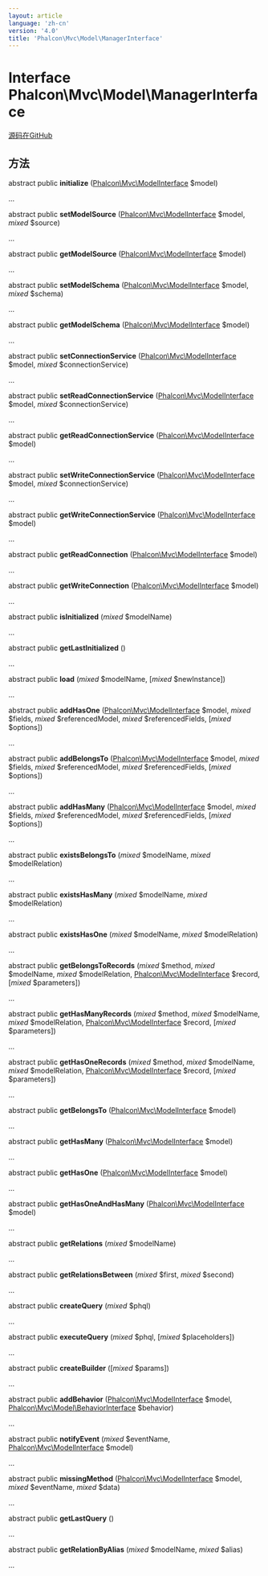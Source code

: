 ```yaml
---
layout: article
language: 'zh-cn'
version: '4.0'
title: 'Phalcon\Mvc\Model\ManagerInterface'
---
```


# Interface **Phalcon\Mvc\Model\ManagerInterface**

<a href="https://github.com/phalcon/cphalcon/tree/v4.0.0/phalcon/mvc/model/managerinterface.zep" class="btn btn-default btn-sm">源码在GitHub</a>

## 方法

abstract public **initialize** ([Phalcon\Mvc\ModelInterface](api/Phalcon_Mvc_ModelInterface) $model)

...

abstract public **setModelSource** ([Phalcon\Mvc\ModelInterface](api/Phalcon_Mvc_ModelInterface) $model, *mixed* $source)

...

abstract public **getModelSource** ([Phalcon\Mvc\ModelInterface](api/Phalcon_Mvc_ModelInterface) $model)

...

abstract public **setModelSchema** ([Phalcon\Mvc\ModelInterface](api/Phalcon_Mvc_ModelInterface) $model, *mixed* $schema)

...

abstract public **getModelSchema** ([Phalcon\Mvc\ModelInterface](api/Phalcon_Mvc_ModelInterface) $model)

...

abstract public **setConnectionService** ([Phalcon\Mvc\ModelInterface](api/Phalcon_Mvc_ModelInterface) $model, *mixed* $connectionService)

...

abstract public **setReadConnectionService** ([Phalcon\Mvc\ModelInterface](api/Phalcon_Mvc_ModelInterface) $model, *mixed* $connectionService)

...

abstract public **getReadConnectionService** ([Phalcon\Mvc\ModelInterface](api/Phalcon_Mvc_ModelInterface) $model)

...

abstract public **setWriteConnectionService** ([Phalcon\Mvc\ModelInterface](api/Phalcon_Mvc_ModelInterface) $model, *mixed* $connectionService)

...

abstract public **getWriteConnectionService** ([Phalcon\Mvc\ModelInterface](api/Phalcon_Mvc_ModelInterface) $model)

...

abstract public **getReadConnection** ([Phalcon\Mvc\ModelInterface](api/Phalcon_Mvc_ModelInterface) $model)

...

abstract public **getWriteConnection** ([Phalcon\Mvc\ModelInterface](api/Phalcon_Mvc_ModelInterface) $model)

...

abstract public **isInitialized** (*mixed* $modelName)

...

abstract public **getLastInitialized** ()

...

abstract public **load** (*mixed* $modelName, [*mixed* $newInstance])

...

abstract public **addHasOne** ([Phalcon\Mvc\ModelInterface](api/Phalcon_Mvc_ModelInterface) $model, *mixed* $fields, *mixed* $referencedModel, *mixed* $referencedFields, [*mixed* $options])

...

abstract public **addBelongsTo** ([Phalcon\Mvc\ModelInterface](api/Phalcon_Mvc_ModelInterface) $model, *mixed* $fields, *mixed* $referencedModel, *mixed* $referencedFields, [*mixed* $options])

...

abstract public **addHasMany** ([Phalcon\Mvc\ModelInterface](api/Phalcon_Mvc_ModelInterface) $model, *mixed* $fields, *mixed* $referencedModel, *mixed* $referencedFields, [*mixed* $options])

...

abstract public **existsBelongsTo** (*mixed* $modelName, *mixed* $modelRelation)

...

abstract public **existsHasMany** (*mixed* $modelName, *mixed* $modelRelation)

...

abstract public **existsHasOne** (*mixed* $modelName, *mixed* $modelRelation)

...

abstract public **getBelongsToRecords** (*mixed* $method, *mixed* $modelName, *mixed* $modelRelation, [Phalcon\Mvc\ModelInterface](api/Phalcon_Mvc_ModelInterface) $record, [*mixed* $parameters])

...

abstract public **getHasManyRecords** (*mixed* $method, *mixed* $modelName, *mixed* $modelRelation, [Phalcon\Mvc\ModelInterface](api/Phalcon_Mvc_ModelInterface) $record, [*mixed* $parameters])

...

abstract public **getHasOneRecords** (*mixed* $method, *mixed* $modelName, *mixed* $modelRelation, [Phalcon\Mvc\ModelInterface](api/Phalcon_Mvc_ModelInterface) $record, [*mixed* $parameters])

...

abstract public **getBelongsTo** ([Phalcon\Mvc\ModelInterface](api/Phalcon_Mvc_ModelInterface) $model)

...

abstract public **getHasMany** ([Phalcon\Mvc\ModelInterface](api/Phalcon_Mvc_ModelInterface) $model)

...

abstract public **getHasOne** ([Phalcon\Mvc\ModelInterface](api/Phalcon_Mvc_ModelInterface) $model)

...

abstract public **getHasOneAndHasMany** ([Phalcon\Mvc\ModelInterface](api/Phalcon_Mvc_ModelInterface) $model)

...

abstract public **getRelations** (*mixed* $modelName)

...

abstract public **getRelationsBetween** (*mixed* $first, *mixed* $second)

...

abstract public **createQuery** (*mixed* $phql)

...

abstract public **executeQuery** (*mixed* $phql, [*mixed* $placeholders])

...

abstract public **createBuilder** ([*mixed* $params])

...

abstract public **addBehavior** ([Phalcon\Mvc\ModelInterface](api/Phalcon_Mvc_ModelInterface) $model, [Phalcon\Mvc\Model\BehaviorInterface](api/Phalcon_Mvc_Model_BehaviorInterface) $behavior)

...

abstract public **notifyEvent** (*mixed* $eventName, [Phalcon\Mvc\ModelInterface](api/Phalcon_Mvc_ModelInterface) $model)

...

abstract public **missingMethod** ([Phalcon\Mvc\ModelInterface](api/Phalcon_Mvc_ModelInterface) $model, *mixed* $eventName, *mixed* $data)

...

abstract public **getLastQuery** ()

...

abstract public **getRelationByAlias** (*mixed* $modelName, *mixed* $alias)

...